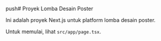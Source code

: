  push# Proyek Lomba Desain Poster

Ini adalah proyek Next.js untuk platform lomba desain poster.

Untuk memulai, lihat `src/app/page.tsx`.
